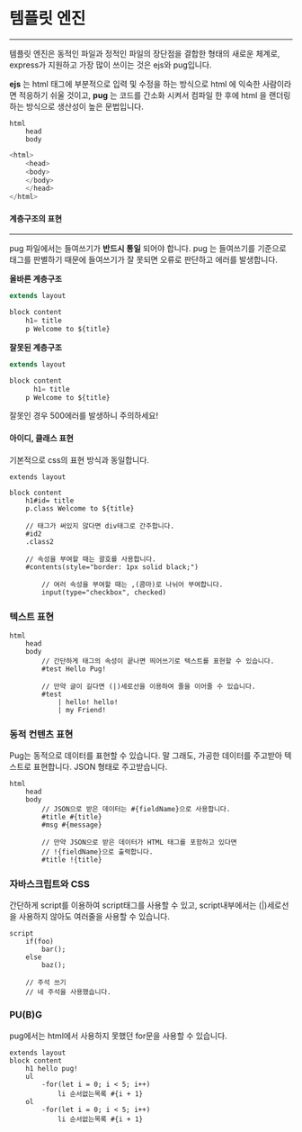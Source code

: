 # 템플릿 엔진
---

템플릿 엔진은 동적인 파일과 정적인 파일의 장단점을 결합한 형태의 새로운 체계로, express가 지원하고 가장 많이 쓰이는 것은 ejs와 pug입니다.

__ejs__ 는 html 태그에 부분적으로 입력 및 수정을 하는 방식으로 html 에 익숙한 사람이라면 적응하기 쉬울 것이고, 
__pug__ 는 코드를 간소화 시켜서 컴파일 한 후에 html 을 랜더링 하는 방식으로 생산성이 높은 문법입니다.

``` pug
html
    head
    body
```
``` javascript
<html>
    <head>
    <body>
    </body>
    </head>
</html>
```

#### 계층구조의 표현
---
pug 파일에서는 들여쓰기가 __반드시 통일__ 되어야 합니다.
pug 는 들여쓰기를 기준으로 태그를 판별하기 때문에 들여쓰기가 잘 못되면 오류로 판단하고 에러를 발생합니다.

__올바른 계층구조__
``` javascript
extends layout

block content
    h1= title
    p Welcome to ${title}
```
__잘못된 계층구조__
``` javascript
extends layout

block content
      h1= title
    p Welcome to ${title}
```
잘못인 경우 500에러를 발생하니 주의하세요!

#### 아이디, 클래스 표현
기본적으로 css의 표현 방식과 동일합니다.
``` pug
extends layout

block content
    h1#id= title
    p.class Welcome to ${title}

    // 태그가 써있지 않다면 div태그로 간주합니다.
    #id2    
    .class2
    
    // 속성을 부여할 때는 괄호를 사용합니다.
    #contents(style="border: 1px solid black;") 
    
        // 여러 속성을 부여할 때는 ,(콤마)로 나뉘어 부여합니다.
        input(type="checkbox", checked) 
```
### 텍스트 표현
``` pug
html 
    head
    body
        // 간단하게 태그의 속성이 끝나면 띄어쓰기로 텍스트를 표현할 수 있습니다.
        #test Hello Pug!

        // 만약 글이 길다면 (|)세로선을 이용하여 줄을 이어줄 수 있습니다.
        #test
            | hello! hello!
            | my Friend!
```

### 동적 컨텐츠 표현
Pug는 동적으로 데이터를 표현할 수 있습니다.
말 그래도, 가공한 데이터를 주고받아 텍스트로 표현합니다.
JSON 형태로 주고받습니다.
``` pug
html
    head
    body
        // JSON으로 받은 데이터는 #{fieldName}으로 사용합니다.
        #title #{title}
        #msg #{message}

        // 만약 JSON으로 받은 데이터가 HTML 태그를 포함하고 있다면 
        // !{fieldName}으로 출력합니다.
        #title !{title}
```
### 자바스크립트와 CSS
간단하게 script를 이용하여 script태그를 사용할 수 있고, 
script내부에서는 (|)세로선을 사용하지 않아도 여러줄을 사용할 수 있습니다.
``` pug
script
    if(foo)
        bar(); 
    else
        baz();
    
    // 주석 쓰기
    // 네 주석을 사용했습니다.
```

### PU(B)G
pug에서는 html에서 사용하지 못했던 for문을 사용할 수 있습니다.
``` pug
extends layout
block content
    h1 hello pug!
    ul
        -for(let i = 0; i < 5; i++)
            li 순서없는목록 #{i + 1}
    ol
        -for(let i = 0; i < 5; i++)
            li 순서없는목록 #{i + 1}
```
